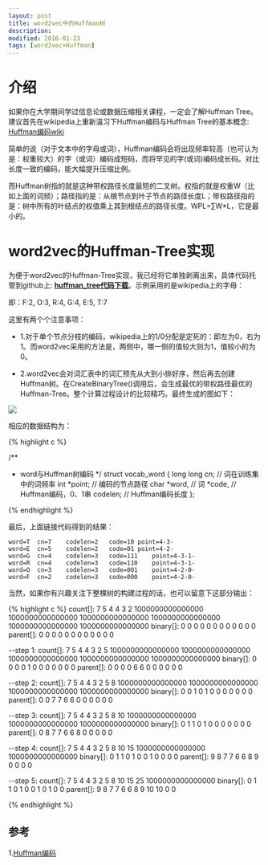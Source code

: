 ```yaml
---
layout: post
title: word2vec中的Huffman树
description: 
modified: 2016-01-23
tags: [word2vec+Huffman]
---
```


# 介绍

如果你在大学期间学过信息论或数据压缩相关课程，一定会了解Huffman Tree。建议首先在wikipedia上重新温习下Huffman编码与Huffman Tree的基本概念: [Huffman编码wiki](https://zh.wikipedia.org/wiki/%E9%9C%8D%E5%A4%AB%E6%9B%BC%E7%BC%96%E7%A0%81) 

简单的说（对于文本中的字母或词），Huffman编码会将出现频率较高（也可认为是：权重较大）的字（或词）编码成短码，而将罕见的字(或词)编码成长码。对比长度一致的编码，能大幅提升压缩比例。

而Huffman树指的就是这种带权路径长度最短的二叉树。权指的就是权重W（比如上面的词频）；路径指的是：从根节点到叶子节点的路径长度L；带权路径指的是：树中所有的叶结点的权值乘上其到根结点的路径长度。WPL=∑W*L，它是最小的。

# word2vec的Huffman-Tree实现

为便于word2vec的Huffman-Tree实现，我已经将它单独剥离出来，具体代码托管到github上: **[huffman_tree代码下载](https://github.com/d0evi1/word2vec_insight/blob/master/huffman_tree.cpp)**。示例采用的是wikipedia上的字母：

即：F:2, O:3, R:4, G:4, E:5, T:7 

这里有两个个注意事项：

- 1.对于单个节点分枝的编码，wikipedia上的1/0分配是定死的：即左为0，右为1。而word2vec采用的方法是，两侧中，哪一侧的值较大则为1，值较小的为0。

- 2.word2vec会对词汇表中的词汇预先从大到小排好序，然后再去创建Huffman树。在CreateBinaryTree()调用后，会生成最优的带权路径最优的Huffman-Tree。整个计算过程设计的比较精巧。最终生成的图如下：

<img src="http://pic.yupoo.com/wangdren23/G7Fugo2a/medish.jpg">

相应的数据结构为：

{% highlight c %}

/**
 * word与Huffman树编码
 */
struct vocab_word {
  long long cn;     // 词在训练集中的词频率
  int *point;       // 编码的节点路径
  char *word,       // 词
       *code,       // Huffman编码，0、1串
       codelen;     // Huffman编码长度
};

{% endhighlight %}


最后，上面链接代码得到的结果：

	word=T	cn=7	codelen=2	code=10	point=4-3-
	word=E	cn=5	codelen=2	code=01	point=4-2-
	word=G	cn=4	codelen=3	code=111	point=4-3-1-
	word=R	cn=4	codelen=3	code=110	point=4-3-1-
	word=O	cn=3	codelen=3	code=001	point=4-2-0-
	word=F	cn=2	codelen=3	code=000	point=4-2-0-

当然，如果你有兴趣关注下整棵树的构建过程的话，也可以留意下这部分输出：

{% highlight c %}
count[]:	7 5 4 4 3 2 1000000000000000 1000000000000000 1000000000000000 1000000000000000 1000000000000000 1000000000000000
binary[]:	0 0 0 0 0 0 0 0 0 0 0 0
parent[]:	0 0 0 0 0 0 0 0 0 0 0 0
	
--step 1:
count[]:	7 5 4 4 3 2 5 1000000000000000 1000000000000000 1000000000000000 1000000000000000 1000000000000000
binary[]:	0 0 0 0 1 0 0 0 0 0 0 0
parent[]:	0 0 0 0 6 6 0 0 0 0 0 0
	
--step 2:
count[]:	7 5 4 4 3 2 5 8 1000000000000000 1000000000000000 1000000000000000 1000000000000000
binary[]:	0 0 1 0 1 0 0 0 0 0 0 0
parent[]:	0 0 7 7 6 6 0 0 0 0 0 0
	
--step 3:
count[]:	7 5 4 4 3 2 5 8 10 1000000000000000 1000000000000000 1000000000000000
binary[]:	0 1 1 0 1 0 0 0 0 0 0 0
parent[]:	0 8 7 7 6 6 8 0 0 0 0 0
	
--step 4:
count[]:	7 5 4 4 3 2 5 8 10 15 1000000000000000 1000000000000000
binary[]:	0 1 1 0 1 0 0 1 0 0 0 0
parent[]:	9 8 7 7 6 6 8 9 0 0 0 0
	
--step 5:
count[]:	7 5 4 4 3 2 5 8 10 15 25 1000000000000000
binary[]:	0 1 1 0 1 0 0 1 0 1 0 0
parent[]:	9 8 7 7 6 6 8 9 10 10 0 0

{% endhighlight %}


## 参考

1.[Huffman编码](https://zh.wikipedia.org/wiki/%E9%9C%8D%E5%A4%AB%E6%9B%BC%E7%BC%96%E7%A0%81)



